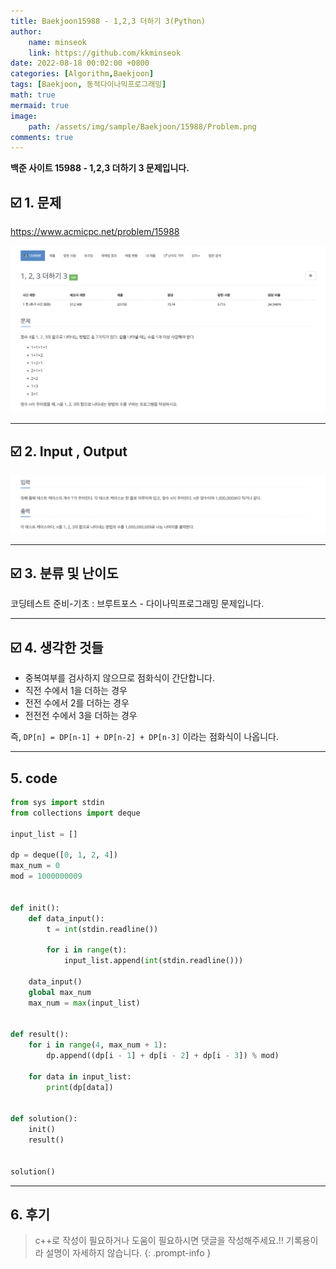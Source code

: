 ```yaml
---
title: Baekjoon15988 - 1,2,3 더하기 3(Python)
author: 
    name: minseok
    link: https://github.com/kkminseok
date: 2022-08-18 00:02:00 +0800
categories: [Algorithm,Baekjoon]
tags: [Baekjoon, 동적다이나믹프로그래밍]
math: true
mermaid: true
image: 
    path: /assets/img/sample/Baekjoon/15988/Problem.png
comments: true
---
```


**백준 사이트 15988 - 1,2,3 더하기 3 문제입니다.**

## ☑️ 1. 문제
<https://www.acmicpc.net/problem/15988>


![](/assets/img/sample/Baekjoon/15988/Problem.png)

-----  

## ☑️ 2. Input , Output
![](/assets/img/sample/Baekjoon/15988/input.png)


-----  

## ☑️ 3. 분류 및 난이도

코딩테스트 준비-기초 : 브루트포스 - 다이나믹프로그래밍 문제입니다.

-----  

## ☑️ 4. 생각한 것들

- 중복여부를 검사하지 않으므로 점화식이 간단합니다.
- 직전 수에서 1을 더하는 경우
- 전전 수에서 2를 더하는 경우
- 전전전 수에서 3을 더하는 경우

즉, `DP[n] = DP[n-1] + DP[n-2] + DP[n-3]` 이라는 점화식이 나옵니다.


-----  

## 5. code

```python
from sys import stdin
from collections import deque

input_list = []

dp = deque([0, 1, 2, 4])
max_num = 0
mod = 1000000009


def init():
    def data_input():
        t = int(stdin.readline())

        for i in range(t):
            input_list.append(int(stdin.readline()))

    data_input()
    global max_num
    max_num = max(input_list)


def result():
    for i in range(4, max_num + 1):
        dp.append((dp[i - 1] + dp[i - 2] + dp[i - 3]) % mod)

    for data in input_list:
        print(dp[data])


def solution():
    init()
    result()


solution()

```

-----

## 6. 후기


> c++로 작성이 필요하거나 도움이 필요하시면 댓글을 작성해주세요.!! 기록용이라 설명이 자세하지 않습니다.
{: .prompt-info }